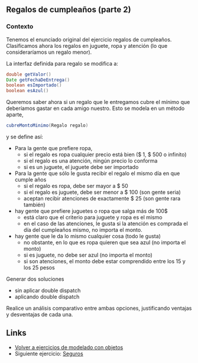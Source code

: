 
## Regalos de cumpleaños (parte 2)

### Contexto

Tenemos el enunciado original del ejercicio regalos de cumpleaños. Clasificamos ahora los regalos en juguete, ropa y atención (lo que consideraríamos un regalo menor).

La interfaz definida para regalo se modifica a:

```java
double getValor()
Date getFechaDeEntrega()
boolean esImportado()
boolean esAzul()
```

Queremos saber ahora si un regalo que le entregamos cubre el mínimo que deberíamos gastar en cada amigo nuestro. Esto se modela en un método aparte,

```java
cubreMontoMinimo(Regalo regalo)
```

y se define así:

- Para la gente que prefiere ropa,
  - si el regalo es ropa cualquier precio está bien ($ 1, $ 500 o infinito)
  - si el regalo es una atención, ningún precio lo conforma
  - si es un juguete, el juguete debe ser importado
- Para la gente que sólo le gusta recibir el regalo el mismo día en que cumple años
  - si el regalo es ropa, debe ser mayor a $ 50
  - si el regalo es juguete, debe ser menor a $ 100 (son gente seria)
  - aceptan recibir atenciones de exactamente $ 25 (son gente rara también)
- hay gente que prefiere juguetes o ropa que salga más de 100$
  - está claro que el criterio para juguete y ropa es el mismo
  - en el caso de las atenciones, le gusta si la atención es comprada el día del cumpleaños mismo, no importa el monto.
- hay gente que le da lo mismo cualquier cosa (todo le gusta)
  - no obstante, en lo que es ropa quieren que sea azul (no importa el monto)
  - si es juguete, no debe ser azul (no importa el monto)
  - si son atenciones, el monto debe estar comprendido entre los 15 y los 25 pesos

Generar dos soluciones 

- sin aplicar double dispatch
- aplicando double dispatch

Realice un análisis comparativo entre ambas opciones, justificando ventajas y desventajas de cada una.

## Links

- [Volver a ejercicios de modelado con objetos](index.md)
- Siguiente ejercicio: [Seguros](seguros.md)
